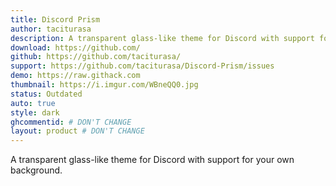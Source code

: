 ```yaml
---
title: Discord Prism
author: taciturasa
description: A transparent glass-like theme for Discord with support for your own background.
download: https://github.com/
github: https://github.com/taciturasa/
support: https://github.com/taciturasa/Discord-Prism/issues
demo: https://raw.githack.com
thumbnail: https://i.imgur.com/WBneQQ0.jpg
status: Outdated
auto: true
style: dark
ghcommentid: # DON'T CHANGE
layout: product # DON'T CHANGE
---
```

A transparent glass-like theme for Discord with support for your own background.